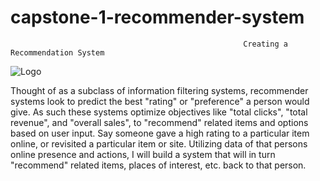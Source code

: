 # capstone-1-recommender-system
                                                        
                                                        Creating a Recommendation System




<img src="https://github.com/MatthewNewell006/capstone-1-recommender-system/blob/master/recommendation_system.gif" class="centerImage" alt="Logo"/><br>




Thought of as a subclass of information filtering systems, recommender systems look to predict the best "rating" or "preference" a person would give. As such these systems optimize objectives like "total clicks", "total revenue", and "overall sales", to "recommend" related items and options based on user input. Say someone gave a high rating to a particular item online, or revisited a particular item or site. Utilizing data of that persons online presence and actions, I will build a system that will in turn "recommend" related items, places of interest, etc. back to that person.

  
